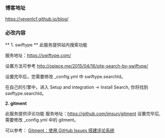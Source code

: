 ### 博客地址
https://vevenlcf.github.io/blog/

### 必改内容

** 1. swiftype **
此服务提供站内搜索功能

服务地址：https://swiftype.com/

设置方法可参考 http://opiece.me/2015/04/16/site-search-by-swiftype/

设置完毕后，您需要修改 _config.yml 中 swiftype.searchId。

在自己的引擎中，进入 Setup and integration -> Install Search, 你将找到 swiftype.searchId。

<script type="text/javascript">
...
...
  _st('install','swiftype.searchId','2.0.0');
</script>

**2. gitment**

此服务提供评论功能
服务地址：https://github.com/imsun/gitment
设置完毕后, 需要修改 _config.yml 中的 gitment。

可以参考： [Gitment：使用 GitHub Issues 搭建评论系统](https://imsun.net/posts/gitment-introduction/)
